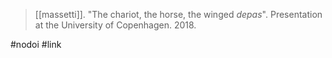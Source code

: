 > [[massetti]]. "The chariot, the horse, the winged *depas*". Presentation at the University of Copenhagen. 2018.

#nodoi #link 